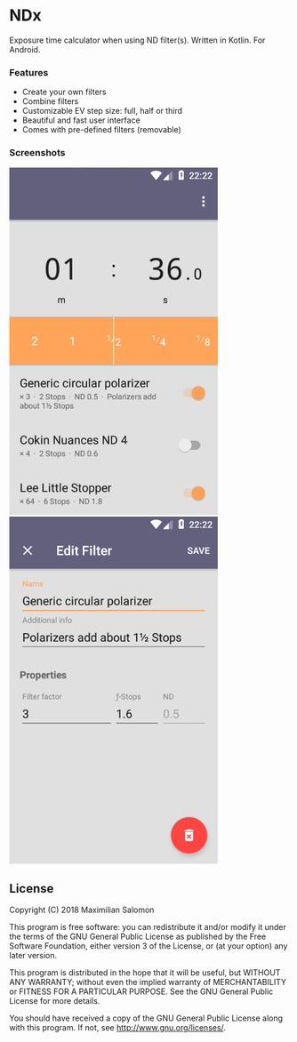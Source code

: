 # NDx

Exposure time calculator when using ND filter(s). Written in Kotlin. For Android.


### Features

* Create your own filters
* Combine filters
* Customizable EV step size: full, half or third
* Beautiful and fast user interface
* Comes with pre-defined filters (removable)


### Screenshots

![Application screenshot01](art/screenshots/screenshot01.png)
![Application screenshot02](art/screenshots/screenshot02.png)


## License

Copyright (C) 2018 Maximilian Salomon

This program is free software: you can redistribute it and/or modify
it under the terms of the GNU General Public License as published by
the Free Software Foundation, either version 3 of the License, or
(at your option) any later version.

This program is distributed in the hope that it will be useful,
but WITHOUT ANY WARRANTY; without even the implied warranty of
MERCHANTABILITY or FITNESS FOR A PARTICULAR PURPOSE.  See the
GNU General Public License for more details.

You should have received a copy of the GNU General Public License
along with this program.  If not, see <http://www.gnu.org/licenses/>.

